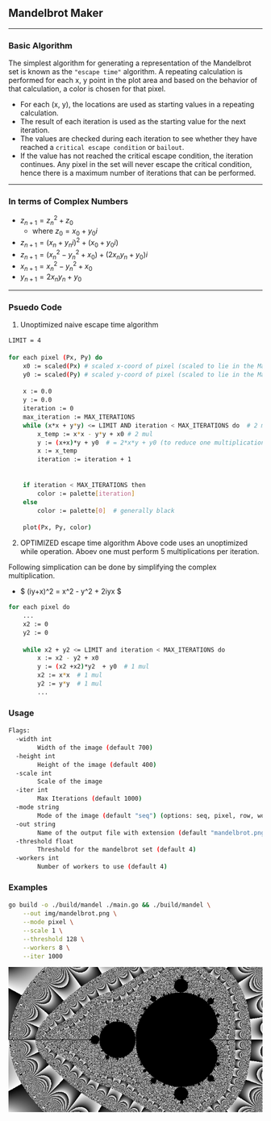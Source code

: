 ## Mandelbrot Maker
----

### Basic Algorithm
The simplest algorithm for generating a representation of the Mandelbrot set is known as the `"escape time"` algorithm. A repeating calculation is performed for each x, y point in the plot area and based on the behavior of that calculation, a color is chosen for that pixel.

- For each (x, y), the locations are used as starting values in 
a repeating calculation.
- The result of each iteration is used as the starting value for the next iteration.
- The values are checked during each iteration to see whether they have reached a `critical escape condition` or `bailout`.
- If the value has not reached the critical escape condition, the iteration continues. Any pixel in the set will never escape the critical condition, hence there is a maximum number of iterations that can be performed.
---
### In terms of Complex Numbers
- $z_{n+1}=z_{n}^2+z_0$
    - where  $z_0 = x_0 + y_0i$
- $z_{n+1}=(x_n + y_ni)^2 + (x_0 + y_0i)$
- $z_{n+1}=(x_n^2 - y_n^2 + x_0) + (2x_ny_n + y_0)i$
- $x_{n+1}=x_n^2 - y_n^2 + x_0$
- $y_{n+1}=2x_ny_n + y_0$
---
### Psuedo Code
1. Unoptimized naive escape time algorithm
```bash
LIMIT = 4

for each pixel (Px, Py) do
    x0 := scaled(Px) # scaled x-coord of pixel (scaled to lie in the Mandelbrot X scale (mx, Mx))
    y0 := scaled(Py) # scaled y-coord of pixel (scaled to lie in the Mandelbrot Y scale (my, My))

    x := 0.0
    y := 0.0
    iteration := 0
    max_iteration := MAX_ITERATIONS
    while (x*x + y*y) <= LIMIT AND iteration < MAX_ITERATIONS do  # 2 mul
        x_temp := x*x - y*y + x0 # 2 mul
        y := (x+x)*y + y0  # = 2*x*y + y0 (to reduce one multiplication) # 1 mul
        x := x_temp
        iteration := iteration + 1
    

    if iteration < MAX_ITERATIONS then
        color := palette[iteration]
    else
        color := palette[0]  # generally black

    plot(Px, Py, color)

```
2. OPTIMIZED escape time algorithm
Above code uses an unoptimized while operation. Aboev one must perform 5 multiplications per iteration.

Following simplication can be done by simplifying the complex multiplication.

- $ (iy+x)^2 = x^2 - y^2 + 2iyx $


```bash
for each pixel do
    ...
    x2 := 0
    y2 := 0

    while x2 + y2 <= LIMIT and iteration < MAX_ITERATIONS do
        x := x2 - y2 + x0
        y := (x2 +x2)*y2  + y0  # 1 mul
        x2 := x*x  # 1 mul
        y2 := y*y  # 1 mul
        ...
```


### Usage
```bash
Flags: 
  -width int
        Width of the image (default 700)
  -height int
        Height of the image (default 400)
  -scale int
        Scale of the image
  -iter int
        Max Iterations (default 1000)
  -mode string
        Mode of the image (default "seq") (options: seq, pixel, row, workers)
  -out string
        Name of the output file with extension (default "mandelbrot.png")
  -threshold float
        Threshold for the mandelbrot set (default 4)
  -workers int
        Number of workers to use (default 4)
```

### Examples
```bash
go build -o ./build/mandel ./main.go && ./build/mandel \
    --out img/mandelbrot.png \
    --mode pixel \
    --scale 1 \
    --threshold 128 \
    --workers 8 \
    --iter 1000
```
![mandelbrot](./img/mandelbrot.png)

